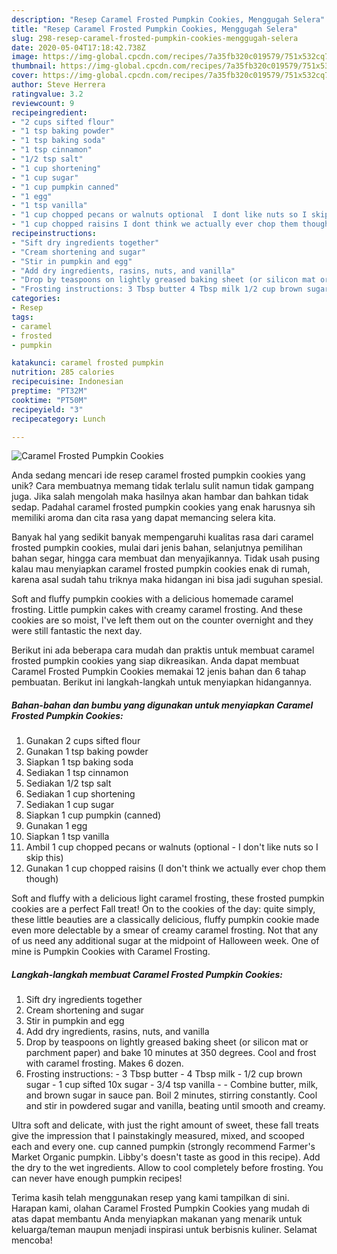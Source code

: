 ```yaml
---
description: "Resep Caramel Frosted Pumpkin Cookies, Menggugah Selera"
title: "Resep Caramel Frosted Pumpkin Cookies, Menggugah Selera"
slug: 298-resep-caramel-frosted-pumpkin-cookies-menggugah-selera
date: 2020-05-04T17:18:42.738Z
image: https://img-global.cpcdn.com/recipes/7a35fb320c019579/751x532cq70/caramel-frosted-pumpkin-cookies-recipe-main-photo.jpg
thumbnail: https://img-global.cpcdn.com/recipes/7a35fb320c019579/751x532cq70/caramel-frosted-pumpkin-cookies-recipe-main-photo.jpg
cover: https://img-global.cpcdn.com/recipes/7a35fb320c019579/751x532cq70/caramel-frosted-pumpkin-cookies-recipe-main-photo.jpg
author: Steve Herrera
ratingvalue: 3.2
reviewcount: 9
recipeingredient:
- "2 cups sifted flour"
- "1 tsp baking powder"
- "1 tsp baking soda"
- "1 tsp cinnamon"
- "1/2 tsp salt"
- "1 cup shortening"
- "1 cup sugar"
- "1 cup pumpkin canned"
- "1 egg"
- "1 tsp vanilla"
- "1 cup chopped pecans or walnuts optional  I dont like nuts so I skip this"
- "1 cup chopped raisins I dont think we actually ever chop them though"
recipeinstructions:
- "Sift dry ingredients together"
- "Cream shortening and sugar"
- "Stir in pumpkin and egg"
- "Add dry ingredients, rasins, nuts, and vanilla"
- "Drop by teaspoons on lightly greased baking sheet (or silicon mat or parchment paper) and bake 10 minutes at 350 degrees. Cool and frost with caramel frosting. Makes 6 dozen."
- "Frosting instructions: 3 Tbsp butter 4 Tbsp milk 1/2 cup brown sugar 1 cup sifted 10x sugar 3/4 tsp vanilla  Combine butter, milk, and brown sugar in sauce pan. Boil 2 minutes, stirring constantly. Cool and stir in powdered sugar and vanilla, beating until smooth and creamy."
categories:
- Resep
tags:
- caramel
- frosted
- pumpkin

katakunci: caramel frosted pumpkin 
nutrition: 285 calories
recipecuisine: Indonesian
preptime: "PT32M"
cooktime: "PT50M"
recipeyield: "3"
recipecategory: Lunch

---
```



![Caramel Frosted Pumpkin Cookies](https://img-global.cpcdn.com/recipes/7a35fb320c019579/751x532cq70/caramel-frosted-pumpkin-cookies-recipe-main-photo.jpg)

Anda sedang mencari ide resep caramel frosted pumpkin cookies yang unik? Cara membuatnya memang tidak terlalu sulit namun tidak gampang juga. Jika salah mengolah maka hasilnya akan hambar dan bahkan tidak sedap. Padahal caramel frosted pumpkin cookies yang enak harusnya sih memiliki aroma dan cita rasa yang dapat memancing selera kita.

Banyak hal yang sedikit banyak mempengaruhi kualitas rasa dari caramel frosted pumpkin cookies, mulai dari jenis bahan, selanjutnya pemilihan bahan segar, hingga cara membuat dan menyajikannya. Tidak usah pusing kalau mau menyiapkan caramel frosted pumpkin cookies enak di rumah, karena asal sudah tahu triknya maka hidangan ini bisa jadi suguhan spesial.

Soft and fluffy pumpkin cookies with a delicious homemade caramel frosting. Little pumpkin cakes with creamy caramel frosting. And these cookies are so moist, I&#39;ve left them out on the counter overnight and they were still fantastic the next day.


Berikut ini ada beberapa cara mudah dan praktis untuk membuat caramel frosted pumpkin cookies yang siap dikreasikan. Anda dapat membuat Caramel Frosted Pumpkin Cookies memakai 12 jenis bahan dan 6 tahap pembuatan. Berikut ini langkah-langkah untuk menyiapkan hidangannya.

<!--inarticleads1-->

##### Bahan-bahan dan bumbu yang digunakan untuk menyiapkan Caramel Frosted Pumpkin Cookies:

1. Gunakan 2 cups sifted flour
1. Gunakan 1 tsp baking powder
1. Siapkan 1 tsp baking soda
1. Sediakan 1 tsp cinnamon
1. Sediakan 1/2 tsp salt
1. Sediakan 1 cup shortening
1. Sediakan 1 cup sugar
1. Siapkan 1 cup pumpkin (canned)
1. Gunakan 1 egg
1. Siapkan 1 tsp vanilla
1. Ambil 1 cup chopped pecans or walnuts (optional - I don&#39;t like nuts so I skip this)
1. Gunakan 1 cup chopped raisins (I don&#39;t think we actually ever chop them though)


Soft and fluffy with a delicious light caramel frosting, these frosted pumpkin cookies are a perfect Fall treat! On to the cookies of the day: quite simply, these little beauties are a classically delicious, fluffy pumpkin cookie made even more delectable by a smear of creamy caramel frosting. Not that any of us need any additional sugar at the midpoint of Halloween week. One of mine is Pumpkin Cookies with Caramel Frosting. 

<!--inarticleads2-->

##### Langkah-langkah membuat Caramel Frosted Pumpkin Cookies:

1. Sift dry ingredients together
1. Cream shortening and sugar
1. Stir in pumpkin and egg
1. Add dry ingredients, rasins, nuts, and vanilla
1. Drop by teaspoons on lightly greased baking sheet (or silicon mat or parchment paper) and bake 10 minutes at 350 degrees. Cool and frost with caramel frosting. Makes 6 dozen.
1. Frosting instructions: - 3 Tbsp butter - 4 Tbsp milk - 1/2 cup brown sugar - 1 cup sifted 10x sugar - 3/4 tsp vanilla -  - Combine butter, milk, and brown sugar in sauce pan. Boil 2 minutes, stirring constantly. Cool and stir in powdered sugar and vanilla, beating until smooth and creamy.


Ultra soft and delicate, with just the right amount of sweet, these fall treats give the impression that I painstakingly measured, mixed, and scooped each and every one. cup canned pumpkin (strongly recommend Farmer&#39;s Market Organic pumpkin. Libby&#39;s doesn&#39;t taste as good in this recipe). Add the dry to the wet ingredients. Allow to cool completely before frosting. You can never have enough pumpkin recipes! 

Terima kasih telah menggunakan resep yang kami tampilkan di sini. Harapan kami, olahan Caramel Frosted Pumpkin Cookies yang mudah di atas dapat membantu Anda menyiapkan makanan yang menarik untuk keluarga/teman maupun menjadi inspirasi untuk berbisnis kuliner. Selamat mencoba!
